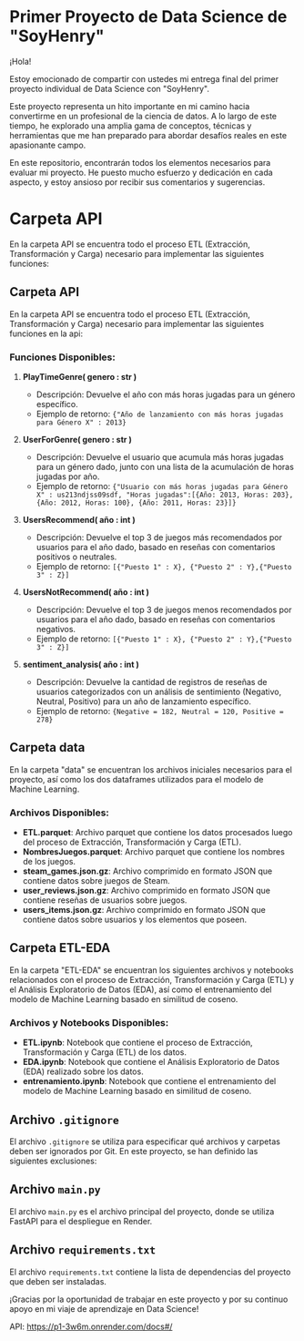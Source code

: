 # Primer Proyecto de Data Science de "SoyHenry"
¡Hola!

Estoy emocionado de compartir con ustedes mi entrega final del primer proyecto individual de Data Science con "SoyHenry".

Este proyecto representa un hito importante en mi camino hacia convertirme en un profesional de la ciencia de datos. A lo largo de este tiempo, he explorado una amplia gama de conceptos, técnicas y herramientas que me han preparado para abordar desafíos reales en este apasionante campo.

En este repositorio, encontrarán todos los elementos necesarios para evaluar mi proyecto. He puesto mucho esfuerzo y dedicación en cada aspecto, y estoy ansioso por recibir sus comentarios y sugerencias.

# Carpeta API
En la carpeta API se encuentra todo el proceso ETL (Extracción, Transformación y Carga) necesario para implementar las siguientes funciones:

## Carpeta API

En la carpeta API se encuentra todo el proceso ETL (Extracción, Transformación y Carga) necesario para implementar las siguientes funciones en la api:

### Funciones Disponibles:

1. **PlayTimeGenre( genero : str )**
   - Descripción: Devuelve el año con más horas jugadas para un género específico.
   - Ejemplo de retorno: `{"Año de lanzamiento con más horas jugadas para Género X" : 2013}`

2. **UserForGenre( genero : str )**
   - Descripción: Devuelve el usuario que acumula más horas jugadas para un género dado, junto con una lista de la acumulación de horas jugadas por año.
   - Ejemplo de retorno: `{"Usuario con más horas jugadas para Género X" : us213ndjss09sdf, "Horas jugadas":[{Año: 2013, Horas: 203}, {Año: 2012, Horas: 100}, {Año: 2011, Horas: 23}]}`

3. **UsersRecommend( año : int )**
   - Descripción: Devuelve el top 3 de juegos más recomendados por usuarios para el año dado, basado en reseñas con comentarios positivos o neutrales.
   - Ejemplo de retorno: `[{"Puesto 1" : X}, {"Puesto 2" : Y},{"Puesto 3" : Z}]`

4. **UsersNotRecommend( año : int )**
   - Descripción: Devuelve el top 3 de juegos menos recomendados por usuarios para el año dado, basado en reseñas con comentarios negativos.
   - Ejemplo de retorno: `[{"Puesto 1" : X}, {"Puesto 2" : Y},{"Puesto 3" : Z}]`

5. **sentiment_analysis( año : int )**
   - Descripción: Devuelve la cantidad de registros de reseñas de usuarios categorizados con un análisis de sentimiento (Negativo, Neutral, Positivo) para un año de lanzamiento específico.
   - Ejemplo de retorno: `{Negative = 182, Neutral = 120, Positive = 278}`

## Carpeta data

En la carpeta "data" se encuentran los archivos iniciales necesarios para el proyecto, así como los dos dataframes utilizados para el modelo de Machine Learning.

### Archivos Disponibles:

- **ETL.parquet**: Archivo parquet que contiene los datos procesados luego del proceso de Extracción, Transformación y Carga (ETL).
- **NombresJuegos.parquet**: Archivo parquet que contiene los nombres de los juegos.
- **steam_games.json.gz**: Archivo comprimido en formato JSON que contiene datos sobre juegos de Steam.
- **user_reviews.json.gz**: Archivo comprimido en formato JSON que contiene reseñas de usuarios sobre juegos.
- **users_items.json.gz**: Archivo comprimido en formato JSON que contiene datos sobre usuarios y los elementos que poseen.

## Carpeta ETL-EDA

En la carpeta "ETL-EDA" se encuentran los siguientes archivos y notebooks relacionados con el proceso de Extracción, Transformación y Carga (ETL) y el Análisis Exploratorio de Datos (EDA), así como el entrenamiento del modelo de Machine Learning basado en similitud de coseno.

### Archivos y Notebooks Disponibles:

- **ETL.ipynb**: Notebook que contiene el proceso de Extracción, Transformación y Carga (ETL) de los datos.
- **EDA.ipynb**: Notebook que contiene el Análisis Exploratorio de Datos (EDA) realizado sobre los datos.
- **entrenamiento.ipynb**: Notebook que contiene el entrenamiento del modelo de Machine Learning basado en similitud de coseno.

## Archivo `.gitignore`

El archivo `.gitignore` se utiliza para especificar qué archivos y carpetas deben ser ignorados por Git. En este proyecto, se han definido las siguientes exclusiones:

## Archivo `main.py`

El archivo `main.py` es el archivo principal del proyecto, donde se utiliza FastAPI para el despliegue en Render.

## Archivo `requirements.txt`

El archivo `requirements.txt` contiene la lista de dependencias del proyecto que deben ser instaladas.

¡Gracias por la oportunidad de trabajar en este proyecto y por su continuo apoyo en mi viaje de aprendizaje en Data Science!

API: https://p1-3w6m.onrender.com/docs#/
